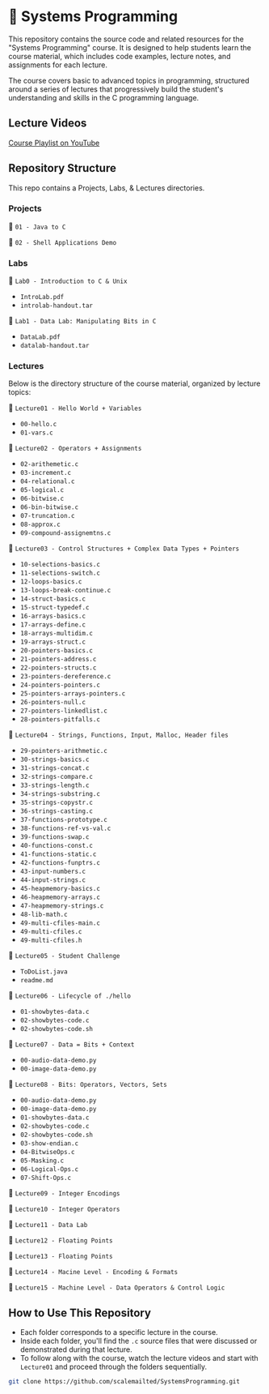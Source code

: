# 🐚 Systems Programming

This repository contains the source code and related resources for the "Systems Programming" course. It is designed to help students learn the course material, which includes code examples, lecture notes, and assignments for each lecture. 

The course covers basic to advanced topics in programming, structured around a series of lectures that progressively build the student's understanding and skills in the C programming language.

## Lecture Videos
[Course Playlist on YouTube](https://www.youtube.com/playlist?list=PL30Wd5ZPaqMNyuOPA0UNR5Vxt7_8Z7KPG)



## Repository Structure
This repo contains a Projects, Labs, & Lectures directories.

### Projects
📁 `01 - Java to C`

📁 `02 - Shell Applications Demo `

### Labs
📁 `Lab0 - Introduction to C & Unix`
  - `IntroLab.pdf`
  - `introlab-handout.tar`

📁 `Lab1 - Data Lab: Manipulating Bits in C `
  - `DataLab.pdf`
  - `datalab-handout.tar`

### Lectures
Below is the directory structure of the course material, organized by lecture topics:

📁 `Lecture01 - Hello World + Variables`
  - `00-hello.c`
  - `01-vars.c`

📁 `Lecture02 - Operators + Assignments`
  - `02-arithemetic.c`
  - `03-increment.c`
  - `04-relational.c`
  - `05-logical.c`
  - `06-bitwise.c`
  - `06-bin-bitwise.c`
  - `07-truncation.c`
  - `08-approx.c`
  - `09-compound-assignemtns.c`

📁 `Lecture03 - Control Structures + Complex Data Types + Pointers`
  - `10-selections-basics.c`
  - `11-selections-switch.c`
  - `12-loops-basics.c`
  - `13-loops-break-continue.c`
  - `14-struct-basics.c`
  - `15-struct-typedef.c`
  - `16-arrays-basics.c`
  - `17-arrays-define.c`
  - `18-arrays-multidim.c`
  - `19-arrays-struct.c`
  - `20-pointers-basics.c`
  - `21-pointers-address.c`
  - `22-pointers-structs.c`
  - `23-pointers-dereference.c`
  - `24-pointers-pointers.c`
  - `25-pointers-arrays-pointers.c`
  - `26-pointers-null.c`
  - `27-pointers-linkedlist.c`
  - `28-pointers-pitfalls.c`

📁 `Lecture04 - Strings, Functions, Input, Malloc, Header files`
  - `29-pointers-arithmetic.c`
  - `30-strings-basics.c`
  - `31-strings-concat.c`
  - `32-strings-compare.c`
  - `33-strings-length.c`
  - `34-strings-substring.c`
  - `35-strings-copystr.c`
  - `36-strings-casting.c`
  - `37-functions-prototype.c`
  - `38-functions-ref-vs-val.c`
  - `39-functions-swap.c`
  - `40-functions-const.c`
  - `41-functions-static.c`
  - `42-functions-funptrs.c`
  - `43-input-numbers.c`
  - `44-input-strings.c`
  - `45-heapmemory-basics.c`
  - `46-heapmemory-arrays.c`
  - `47-heapmemory-strings.c`
  - `48-lib-math.c`
  - `49-multi-cfiles-main.c`
  - `49-multi-cfiles.c`
  - `49-multi-cfiles.h`

📁 `Lecture05 - Student Challenge`
  - `ToDoList.java`
  - `readme.md`

📁 `Lecture06 - Lifecycle of ./hello`
  - `01-showbytes-data.c`
  - `02-showbytes-code.c`
  - `02-showbytes-code.sh`

📁 `Lecture07 - Data = Bits + Context`
  - `00-audio-data-demo.py`
  - `00-image-data-demo.py`

📁 `Lecture08 - Bits: Operators, Vectors, Sets`
  - `00-audio-data-demo.py`
  - `00-image-data-demo.py`
  - `01-showbytes-data.c`
  - `02-showbytes-code.c`
  - `02-showbytes-code.sh`
  - `03-show-endian.c`
  - `04-BitwiseOps.c`
  - `05-Masking.c`
  - `06-Logical-Ops.c`
  - `07-Shift-Ops.c`

📁 `Lecture09 - Integer Encodings`

📁 `Lecture10 - Integer Operators`

📁 `Lecture11 - Data Lab`

📁 `Lecture12 - Floating Points`

📁 `Lecture13 - Floating Points`

📁 `Lecture14 - Macine Level - Encoding & Formats`

📁 `Lecture15 - Machine Level - Data Operators & Control Logic`





## How to Use This Repository

- Each folder corresponds to a specific lecture in the course.
- Inside each folder, you'll find the `.c` source files that were discussed or demonstrated during that lecture.
- To follow along with the course, watch the lecture videos and start with `Lecture01` and proceed through the folders sequentially.



```bash
git clone https://github.com/scalemailted/SystemsProgramming.git
```